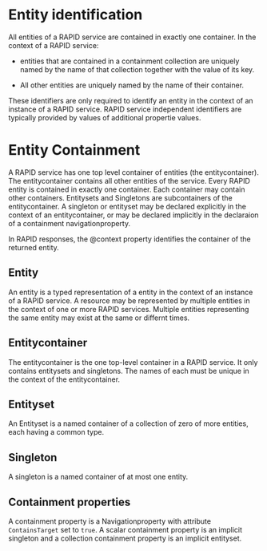 

# Entity identification

All entities of a RAPID service are contained in exactly one container.
In the context of a RAPID service:
   - entities that are contained in a containment collection are uniquely named by the name of that collection together with the value of its key.

   - All other entities are uniquely named by the name of their container.

These identifiers are only required to identify an entity in the context of an instance of a RAPID service. RAPID service independent identifiers are typically provided by values of additional propertie values.

# Entity Containment 

A RAPID service has one top level container of entities (the entitycontainer).  The entitycontainer contains all other entities of the service.   Every RAPID entity is contained in exactly one container.  Each container may contain other containers.  Entitysets and Singletons are subcontainers of the entitycontainer.  A singleton or entityset may be declared explicitly in the context of an entitycontainer, or may be declared implicitly in the declaraion of a containment navigationproperty.

In RAPID responses, the @context property identifies the container of the returned entity.

## Entity

An entity is a typed representation of a entity in the context of an instance of a RAPID service.  A resource may be represented by multiple entities in the context of one or more RAPID services. Multiple entities representing the same entity may exist at the same or differnt times.


## Entitycontainer

The entitycontainer is the one top-level container in a RAPID service.  It only contains entitysets and singletons.  The names of each must be unique in the context of the entitycontainer.

## Entityset

An Entityset is a named container of a collection of zero of more entities, each having a common type.  

## Singleton

A singleton is a named container of at most one entity.

## Containment properties

A containment property is a Navigationproperty with attribute ```ContainsTarget``` set to ```true```.  A scalar containment property is an implicit singleton and a collection containment property is an implicit entityset.